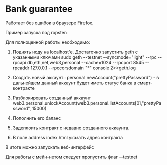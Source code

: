# Bank guarantee

Работает без ошибок в браузере Firefox. 

  Пример запуска под ropsten  
  
  Для полноценной работы необходимо:
  1. Поднять ноду на localhost'е. Достаточно запустить geth с указанными ключами 
  sudo geth --testnet --syncmode="light" --rpc --rpcapi db,eth,net,web3,personal --cache=1024 --rpcport 8545 --rpcaddr 127.0.0.1 --rpccorsdomain "*" console 2>>geth.log 
  
  2. Создать новый аккаунт : personal.newAccount("prettyPassword") - в дальнейшем данный аккаунт 
  будет иметь статус банка в смарт-контракте
  
  3. Разблокировать созданный аккаунт web3.personal.unlockAccount(web3.personal.listAccounts[0],"prettyPassword", 15000)
  
  3. Пополнить его баланс
  
  4. Задеплоить контракт с недавно созданного аккаунта.
  5. В поле address index.html указать адрес контракта
  
  В итоге можно запускать веб-интерфейс
  
  Для работы с мейн-нетом следует пропустить флаг --testnet
